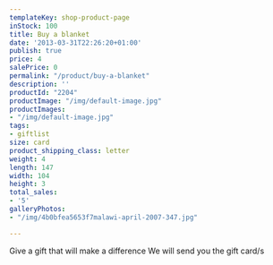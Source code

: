```yaml
---
templateKey: shop-product-page
inStock: 100
title: Buy a blanket
date: '2013-03-31T22:26:20+01:00'
publish: true
price: 4
salePrice: 0
permalink: "/product/buy-a-blanket"
description: ''
productId: "2204"
productImage: "/img/default-image.jpg"
productImages:
- "/img/default-image.jpg"
tags:
- giftlist
size: card
product_shipping_class: letter
weight: 4
length: 147
width: 104
height: 3
total_sales:
- '5'
galleryPhotos:
- "/img/4b0bfea5653f7malawi-april-2007-347.jpg"

---
```

Give a gift that will make a difference We will send you the gift card/s